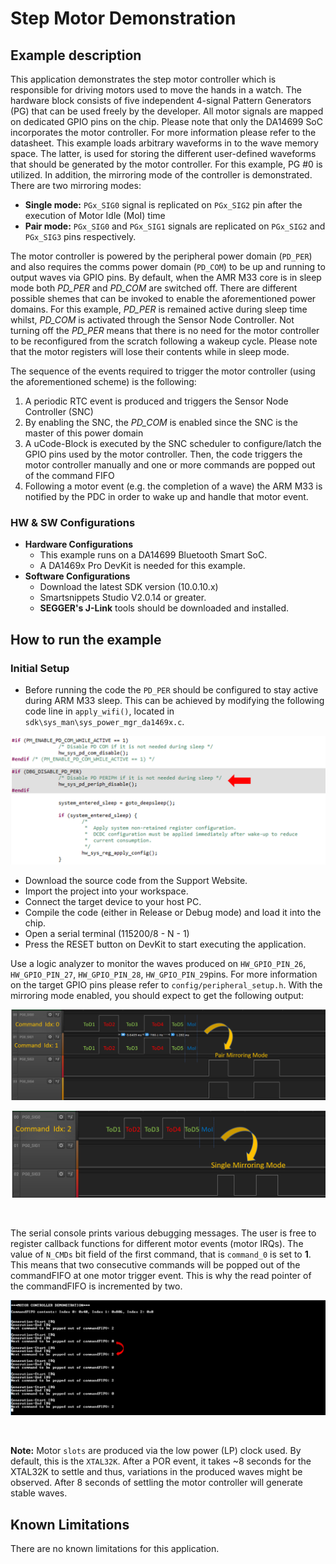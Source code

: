 # Step Motor Demonstration

## Example description

This application demonstrates the step motor controller which is responsible for driving motors used to move the hands in a watch. The hardware block consists of five independent 4-signal Pattern Generators (PG) that can be used freely by the developer. All motor signals are mapped on dedicated GPIO pins on the chip. Please note that only the DA14699 SoC incorporates the motor controller. For more information please refer to the datasheet. This example loads arbitrary waveforms in to the wave memory space. The latter, is used for storing the different user-defined waveforms that should be generated by the motor controller. For this example, PG #0 is utilized. In addition, the mirroring mode of the controller is demonstrated. There are two mirroring modes:

- **Single mode:** `PGx_SIG0` signal is replicated on `PGx_SIG2` pin after the execution of Motor Idle (MoI) time
- **Pair mode:** `PGx_SIG0` and `PGx_SIG1` signals are  replicated on `PGx_SIG2` and `PGx_SIG3` pins respectively.

The motor controller is powered by the peripheral power domain (`PD_PER`) and also requires the comms power domain (`PD_COM`) to be up and running to output waves via GPIO pins. By default, when the AMR M33 core is in sleep mode both *PD_PER* and *PD_COM* are switched  off. There are different possible shemes that can be invoked to enable the aforementioned power domains. For this example, *PD_PER* is remained active during sleep time whilst, *PD_COM* is activated through the Sensor Node Controller. Not turning off the *PD_PER* means that there is no need for the motor controller to be reconfigured from the scratch following a wakeup cycle. Please note that the motor registers will lose their contents while in sleep mode.

The sequence of the events required to trigger the motor controller (using the aforementioned scheme) is the following:

1. A periodic RTC event is produced and triggers the Sensor Node Controller (SNC)
1. By enabling the SNC, the *PD_COM* is enabled since the SNC is the master of this power domain
1. A uCode-Block is executed by the SNC scheduler to configure/latch the GPIO pins used by the motor controller. Then, the code triggers the motor controller manually and one or more commands are popped out of the command FIFO
1. Following a motor event (e.g. the completion of a wave) the ARM M33 is notified by the PDC in order to wake up and handle that motor event.

### HW & SW Configurations

- **Hardware Configurations**
  - This example runs on a DA14699 Bluetooth Smart SoC.
  - A DA1469x Pro DevKit is needed for this example.
- **Software Configurations**
  - Download the latest SDK version (10.0.10.x)
  - Smartsnippets Studio V2.0.14 or greater.
  - **SEGGER's J-Link** tools should be downloaded and installed.

## How to run the example

### Initial Setup

- Before running the code the `PD_PER` should be configured to stay active during ARM M33 sleep. This can be achieved by modifying the following code line in `apply_wifi()`, located in `sdk\sys_man\sys_power_mgr_da1469x.c`.

![Enable PD_PER while in sleep mode](assets/power_mgr_pd_per.png)

- Download the source code from the Support Website.
- Import the project into your workspace.
- Connect the target device to your host PC.
- Compile the code (either in Release or Debug mode) and load it into the chip.
- Open a serial terminal (115200/8 - N - 1)
- Press the RESET button on DevKit to start executing the application.

Use a logic analyzer to monitor the waves produced on `HW_GPIO_PIN_26`, `HW_GPIO_PIN_27`, `HW_GPIO_PIN_28`, `HW_GPIO_PIN_29`pins. For more information on the target GPIO pins please refer to `config/peripheral_setup.h`. With the mirroring mode enabled, you should expect to get the following output:

![Wave Generation Pair Mode](assets/motor_waves_pair_mirror.png)

![Wave Generation Single Mode](assets/motor_waves_single_mirror.png)

&#160;

The serial console prints various debugging messages. The user is free to register callback functions for different motor events (motor IRQs). The value of `N_CMDs` bit field of the first command, that is `command_0` is set to **1**. This means that two consecutive commands will be popped out of the commandFIFO at one motor trigger event. This is why the read pointer of the commandFIFO is incremented by two.

![Serial Console](assets/_motor_serial_console.png)

&#160;

**Note:** Motor `slots` are produced via the low power (LP) clock used. By default, this is the `XTAL32K`. After a POR event, it takes ~8 seconds for the XTAL32K to settle and thus, variations in the produced waves might be observed. After 8 seconds of settling the motor controller will generate stable waves.

## Known Limitations

There are no known limitations for this application.
